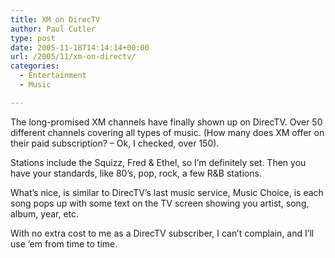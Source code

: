 ```yaml
---
title: XM on DirecTV
author: Paul Cutler
type: post
date: 2005-11-18T14:14:14+00:00
url: /2005/11/xm-on-directv/
categories:
  - Entertainment
  - Music

---
```

The long-promised XM channels have finally shown up on DirecTV. Over 50 different channels covering all types of music. (How many does XM offer on their paid subscription? &#8211; Ok, I checked, over 150).

Stations include the Squizz, Fred & Ethel, so I&#8217;m definitely set. Then you have your standards, like 80&#8217;s, pop, rock, a few R&B stations.

What&#8217;s nice, is similar to DirecTV&#8217;s last music service, Music Choice, is each song pops up with some text on the TV screen showing you artist, song, album, year, etc.

With no extra cost to me as a DirecTV subscriber, I can&#8217;t complain, and I&#8217;ll use &#8217;em from time to time.